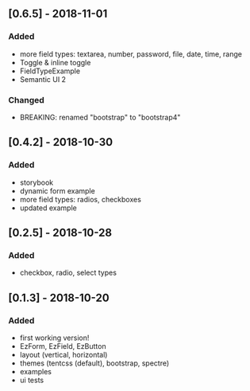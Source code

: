 ## [0.6.5] - 2018-11-01

### Added
- more field types: textarea, number, password, file, date, time, range
- Toggle & inline toggle
- FieldTypeExample
- Semantic UI 2

### Changed
- BREAKING: renamed "bootstrap" to "bootstrap4"

## [0.4.2] - 2018-10-30

### Added
- storybook
- dynamic form example
- more field types: radios, checkboxes
- updated example

## [0.2.5] - 2018-10-28

### Added
- checkbox, radio, select types

## [0.1.3] - 2018-10-20

### Added
- first working version!
- EzForm, EzField, EzButton
- layout (vertical, horizontal)
- themes (tentcss (default), bootstrap, spectre)
- examples
- ui tests